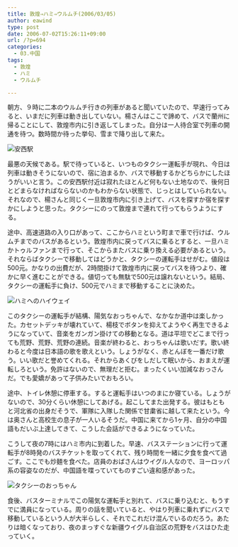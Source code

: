 ```yaml
---
title: 敦煌⇒ハミ⇒ウルムチ(2006/03/05)
author: eawind
type: post
date: 2006-07-02T15:26:11+09:00
url: /?p=694
categories:
  - 03.中国
tags:
  - 敦煌
  - ハミ
  - ウルムチ

---
```

朝方、９時に二本のウルムチ行きの列車があると聞いていたので、早速行ってみると、いまだに列車は動き出していない。楊さんはここで諦めて、バスで蘭州に帰ることにして、敦煌市内に引き返してしまった。自分は一人待合室で列車の開通を待つ。数時間か待った挙句、雪まで降り出して来た。

![安西駅](/img/wp/2006/07/200303040753181.jpg)

最悪の天候である。駅で待っていると、いつものタクシー運転手が現れ、今日は列車は動きそうにないので、宿に泊まるか、バスで移動するかどちらかにしたほうがいいと言う。この安西駅付近は寂れたほとんど何もない土地なので、後何日とどまらなければならないのかもわからない状態で、じっとはしていられない。それなので、楊さんと同じく一旦敦煌市内に引き上げて、バスを探すか宿を探すかにしようと思った。タクシーにのって敦煌まで連れて行ってもらうようにする。

途中、高速道路の入り口があって、ここからハミという町まで車で行けば、ウルムチまでのバスがあるという。敦煌市内に戻ってバスに乗るとすると、一旦ハミかトゥルファンまで行って、そこからまたバスに乗り換える必要があるという。それならばタクシーで移動してはどうかと、タクシーの運転手はせがむ。値段は500元。かなりの出費だが、2時間掛けて敦煌市内に戻ってバスを待つより、確かに早く進むことができる。値切っても無駄で500元は譲れないという。結局、タクシーの運転手に負け、500元でハミまで移動することに決めた。

![ハミへのハイウェイ](/img/wp/2006/07/200303041002381.jpg)

このタクシーの運転手が結構、陽気なおっちゃんで、なかなか道中は楽しかった。カセットデッキが壊れていて、楊枝でボタンを抑えてようやく再生できるようになっていて、音楽をガンガン掛けての移動となる。道は平坦でどこまで行っても荒野、荒野、荒野の連続。音楽が終わると、おっちゃんは歌いだす。歌い終わると今度は日本語の歌を歌えという。しょうがなく、赤とんぼを一番だけ歌う。いい歌だと誉めてくれる。それからあくびをしだして眠いから、おまえが運転しろという。免許はないので、無理だと拒む。まったくいい加減なおっさんだ。でも愛嬌があって子供みたいでおもろい。

途中、トイレ休憩に停車する。すると運転手はいつのまにか寝ている。しょうがないので、30分くらい休憩にしてあげる。起こしてまた出発する。彼はもともと河北省の出身だそうで、軍隊に入隊した関係で甘粛省に越して来たという。今は奥さんと高校生の息子が一人いるそうだ。中国に来てから1ヶ月、自分の中国語もだいぶ上達してきて、こうした会話ができるようになっていた。

こうして夜の7時にはハミ市内に到着した。早速、バスステーションに行って運転手が8時発のバスチケットを取ってくれて、残り時間を一緒に夕食を食べて過ごす。ここでも炒麺を食べた。店員のおばさんはウイグル人なので、ヨーロッパ系の容姿なのだが、中国語を喋っていてものすごい違和感があった。

![タクシーのおっちゃん](/img/wp/2006/07/200303041351061.jpg)

食後、バスターミナルでこの陽気な運転手と別れて、バスに乗り込むと、もうすでに満員になっている。周りの話を聞いていると、やはり列車に乗れずにバスで移動しているという人が大半らしく、それでこれだけ混んでいるのだろう。あたりは暗くなっており、夜のまっすぐな新疆ウイグル自治区の荒野をバスはひた走っていく。
